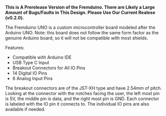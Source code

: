 **This is A Prerelease Version of the Fremduino.  There are Likely a Large Amount of Bugs/Faults in This Design.  Please Use Our Current Realese (v0.2.0).**

The Fremduino UNO is a custom microcontroller board modeled after the Arduino UNO.  Note: this board does not follow the same form factor as the genuine Arduino board, so it will not be compatible with most shields.

Features:
- Compatible with Arduino IDE
- USB Type C Input
- Breakout Connectors for All IO Pins
- 14 Digital IO Pins
- 6 Analog Input Pins

The breakout connectors are of the JST-XH type and have 2.54mm of pitch.  Looking at the connector with the notches facing the user, the left most pin is 5V, the middle pin is data, and the right most pin is GND.  Each connector is labeled with the IO pin it connects to.  The individual IO pins are also available if needed.
